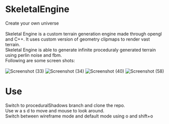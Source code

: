 # SkeletalEngine
Create your own universe\
\
Skeletal Engine is a custom terrain generation engine made through opengl and C++. It uses custom version of geometry clipmaps to render vast terrain.\
Skeletal Engine is able to generate infinite proceduraly generated terrain using perlin noise and fbm.\
Following are some screen shots:\
\
![Screenshot (33)](https://user-images.githubusercontent.com/47611597/169529832-c25becd2-9584-410e-8cc8-89db0869df01.png)
![Screenshot (34)](https://user-images.githubusercontent.com/47611597/169529852-7f38e65a-bc9e-4312-bd9d-e5e5821bac02.png)
![Screenshot (40)](https://user-images.githubusercontent.com/47611597/169529936-1fc5d81a-7264-4862-87d7-191b15a4baf0.png)
![Screenshot (58)](https://user-images.githubusercontent.com/47611597/171815319-ddbc85b9-d1e2-4b59-973f-70a27d052b9c.png)


# Use
Switch to proceduralShadows branch and clone the repo.\
Use w a s d to move and mouse to look around.\
Switch between wireframe mode and default mode using o and shift+o
